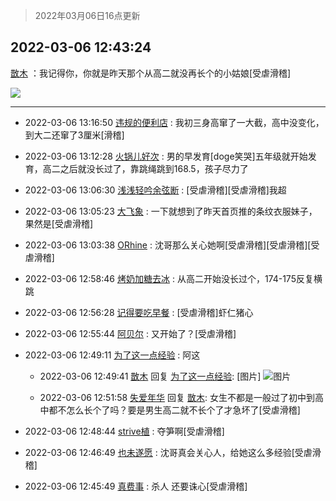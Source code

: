 > 2022年03月06日16点更新
<link rel="stylesheet" href="https://cdn.jsdelivr.net/gh/taotie6/sampleJSON@main/css/photo_show.css">
<meta name="referrer" content="no-referrer" />


 ## 2022-03-06 12:43:24 

 [㪚木](https://www.coolapk.com/feed/34038516?shareKey=M2RkM2NmZjg5ZTcxNjIyNDQwMGU~) ：我记得你，你就是昨天那个从高二就没再长个的小姑娘[受虐滑稽] 

<div class="album">
<img class="img-item" src="https://image.coolapk.com/feed/2019/0322/15/2135461_1553239623_5726@480x480.gif" />
</div>

 ------- 

- 2022-03-06 13:16:50 [违规的便利店](uid=1121303) : 我初三身高窜了一大截，高中没变化，到大二还窜了3厘米[滑稽] 

- 2022-03-06 13:12:28 [火锅儿好次](uid=2242533) : 男的早发育[doge笑哭]五年级就开始发育，高二之后就没长过了，靠跳绳跳到168.5，孩子尽力了 

- 2022-03-06 13:06:30 [浅浅轻吟余弦断](uid=832924) : [受虐滑稽][受虐滑稽]我超 

- 2022-03-06 13:05:23 [大飞象](uid=1684128) : 一下就想到了昨天首页推的条纹衣服妹子，果然是[受虐滑稽] 

- 2022-03-06 13:03:38 [ORhine](uid=3247844) : 沈哥那么关心她啊[受虐滑稽][受虐滑稽][受虐滑稽] 

- 2022-03-06 12:58:46 [烤奶加糖去冰](uid=739362) : 从高二开始没长过个，174-175反复横跳 

- 2022-03-06 12:56:28 [记得要吃早餐](uid=4374824) : [受虐滑稽]虾仁猪心 

- 2022-03-06 12:55:44 [阿贝尔](uid=717920) : 又开始了？[受虐滑稽] 

- 2022-03-06 12:49:11 [为了这一点经验](uid=3817245) : 阿这 

    - 2022-03-06 12:49:41 [㪚木](uid=1081091) 回复 [为了这一点经验](uid=3817245): [图片] ![图片](https://image.coolapk.com/feed/2019/0515/09/1081091_3748_1897@180x122.gif)

    - 2022-03-06 12:51:58 [失爱年华](uid=935220) 回复 [㪚木](uid=1081091): 女生不都是一般过了初中到高中都不怎么长个了吗？要是男生高二就不长个了才急坏了[受虐滑稽] 

- 2022-03-06 12:48:44 [strive植](uid=1468928) : 夺笋啊[受虐滑稽] 

- 2022-03-06 12:46:49 [也未遂愿](uid=3056500) : 沈哥真会关心人，给她这么多经验[受虐滑稽] 

- 2022-03-06 12:45:49 [真费事](uid=630014) : 杀人 还要诛心[受虐滑稽] 

